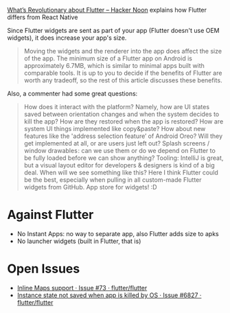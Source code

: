[What’s Revolutionary about Flutter – Hacker
Noon](https://hackernoon.com/whats-revolutionary-about-flutter-946915b09514) explains how Flutter differs from React
Native

Since Flutter widgets are sent as part of your app (Flutter doesn't use OEM widgets), it does increase your app's
size.
> Moving the widgets and the renderer into the app does affect the size of the app. The minimum size of a Flutter app on Android is approximately 6.7MB, which is similar to minimal apps built with comparable tools. It is up to you to decide if the benefits of Flutter are worth any tradeoff, so the rest of this article discusses these benefits.

Also, a commenter had some great questions:
> How does it interact with the platform? Namely, how are UI states saved between orientation changes and when the system decides to kill the app? How are they restored when the app is restored?
> How are system UI things implemented like copy&paste?
> How about new features like the 'address selection feature’ of Android Oreo? Will they get implemented at all, or are users just left out?
> Splash screens / window drawables : can we use them or do we depend on Flutter to be fully loaded before we can show anything?
> Tooling: IntelliJ is great, but a visual layout editor for developers & designers is kind of a big deal. When will we see something like this? Here I think Flutter could be the best, especially when pulling in all custom-made Flutter widgets from GitHub. App store for widgets! :D

# Against Flutter
- No Instant Apps: no way to separate app, also Flutter adds size to apks
- No launcher widgets (built in Flutter, that is)

# Open Issues
- [Inline Maps support · Issue \#73 · flutter/flutter](https://github.com/flutter/flutter/issues/73)
- [Instance state not saved when app is killed by OS · Issue \#6827 · flutter/flutter](https://github.com/flutter/flutter/issues/6827)
